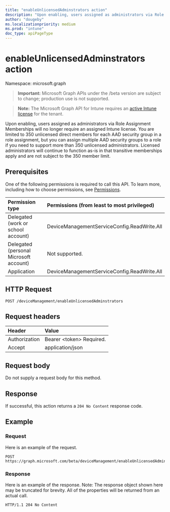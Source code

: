 ```yaml
---
title: "enableUnlicensedAdminstrators action"
description: "Upon enabling, users assigned as administrators via Role Assignment Memberships will no longer require an assigned Intune license. You are limited to 350 unlicensed direct members for each AAD security group in a role assignment, but you can assign multiple AAD security groups to a role if you need to support more than 350 unlicensed administrators. Licensed administrators will continue to function as-is in that transitive memberships apply and are not subject to the 350 member limit."
author: "dougeby"
ms.localizationpriority: medium
ms.prod: "intune"
doc_type: apiPageType
---
```


# enableUnlicensedAdminstrators action

Namespace: microsoft.graph

> **Important:** Microsoft Graph APIs under the /beta version are subject to change; production use is not supported.

> **Note:** The Microsoft Graph API for Intune requires an [active Intune license](https://go.microsoft.com/fwlink/?linkid=839381) for the tenant.

Upon enabling, users assigned as administrators via Role Assignment Memberships will no longer require an assigned Intune license. You are limited to 350 unlicensed direct members for each AAD security group in a role assignment, but you can assign multiple AAD security groups to a role if you need to support more than 350 unlicensed administrators. Licensed administrators will continue to function as-is in that transitive memberships apply and are not subject to the 350 member limit.

## Prerequisites
One of the following permissions is required to call this API. To learn more, including how to choose permissions, see [Permissions](/graph/permissions-reference).

|Permission type|Permissions (from least to most privileged)|
|:---|:---|
|Delegated (work or school account)|DeviceManagementServiceConfig.ReadWrite.All|
|Delegated (personal Microsoft account)|Not supported.|
|Application|DeviceManagementServiceConfig.ReadWrite.All|

## HTTP Request
<!-- {
  "blockType": "ignored"
}
-->
``` http
POST /deviceManagement/enableUnlicensedAdminstrators
```

## Request headers
|Header|Value|
|:---|:---|
|Authorization|Bearer &lt;token&gt; Required.|
|Accept|application/json|

## Request body
Do not supply a request body for this method.

## Response
If successful, this action returns a `204 No Content` response code.

## Example

### Request
Here is an example of the request.
``` http
POST https://graph.microsoft.com/beta/deviceManagement/enableUnlicensedAdminstrators
```

### Response
Here is an example of the response. Note: The response object shown here may be truncated for brevity. All of the properties will be returned from an actual call.
``` http
HTTP/1.1 204 No Content
```



